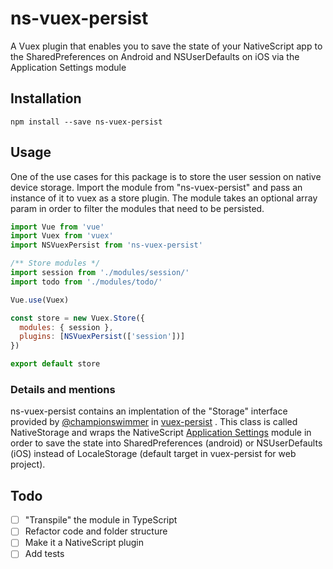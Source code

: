 # ns-vuex-persist
A Vuex plugin that enables you to save the state of your NativeScript app to the SharedPreferences on Android and NSUserDefaults on iOS via the Application Settings module

## Installation
`npm install --save ns-vuex-persist`

## Usage
One of the use cases for this package is to store the user session on native device storage. Import the module from "ns-vuex-persist" and pass an instance of it to vuex as a store plugin. The module takes an optional array param in order to filter the modules that need to be persisted.

```javascript
import Vue from 'vue'
import Vuex from 'vuex'
import NSVuexPersist from 'ns-vuex-persist'

/** Store modules */
import session from './modules/session/'
import todo from './modules/todo/'

Vue.use(Vuex)

const store = new Vuex.Store({
  modules: { session },
  plugins: [NSVuexPersist(['session'])]
})

export default store
```

### Details and mentions
ns-vuex-persist contains an implentation of the "Storage" interface provided by [@championswimmer](https://github.com/championswimmer) in [vuex-persist](https://github.com/championswimmer/vuex-persist "vuex-persist") . This class is called NativeStorage and wraps the NativeScript [Application Settings](https://docs.nativescript.org/ns-framework-modules/application-settings) module in order to save the state into SharedPreferences (android) or NSUserDefaults (iOS) instead of LocaleStorage (default target in vuex-persist for web project).


## Todo
- [ ] "Transpile" the module in TypeScript
- [ ] Refactor code and folder structure
- [ ] Make it a NativeScript plugin
- [ ] Add tests
